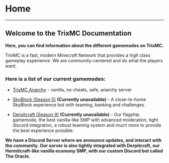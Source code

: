 # Home

---

## Welcome to the TrixMC Documentation

**Here, you can find information about the different gamemodes on TrixMC.**

TrixMC is a fast, modern Minecraft Network that provides a high class gameplay experience. We are community-centered and do what the players want.

### Here is a list of our current gamemodes:

- [TrixMC Anarchy](Anarchy/ "Anarchy") - vanilla, no cheats, safe, anarchy server

- [SkyBlock (Season 5)](SkyBlock/ "SkyBlock") **(Currently unavailable)** - A close-to-home SkyBlock experience but with teaming, banking and challenges.
  
- [Derpitcraft (Season 9)](Derpitcraft/ "Derpitcraft") **(Currently unavailable)** - Our flagship gamemode, the best vanilla-like SMP with advanced moderation, tight discord integration, a robust teaming system and much more to provide the best experience possible.
 

**We have a Discord Server where we announce updates, and interact with the community. Our server is also tightly integrated with Derpitcraft, our Hermitcraft-like vanilla economy SMP, with our custom Discord bot called The Oracle.**
